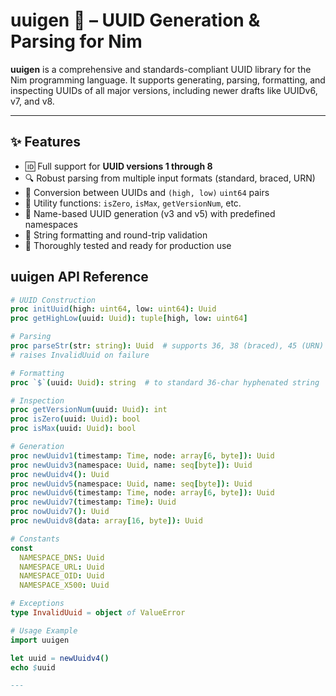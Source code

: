 # uuigen 🧬 – UUID Generation & Parsing for Nim

**uuigen** is a comprehensive and standards-compliant UUID library for the Nim programming language. It supports generating, parsing, formatting, and inspecting UUIDs of all major versions, including newer drafts like UUIDv6, v7, and v8.

---

## ✨ Features
- 🆔 Full support for **UUID versions 1 through 8**
- 🔍 Robust parsing from multiple input formats (standard, braced, URN)
- 🧾 Conversion between UUIDs and `(high, low)` `uint64` pairs
- 🧰 Utility functions: `isZero`, `isMax`, `getVersionNum`, etc.
- 🔐 Name-based UUID generation (v3 and v5) with predefined namespaces
- 🔄 String formatting and round-trip validation
- 🧪 Thoroughly tested and ready for production use

## uuigen API Reference

```nim
# UUID Construction
proc initUuid(high: uint64, low: uint64): Uuid
proc getHighLow(uuid: Uuid): tuple[high, low: uint64]

# Parsing
proc parseStr(str: string): Uuid  # supports 36, 38 (braced), 45 (URN) formats
# raises InvalidUuid on failure

# Formatting
proc `$`(uuid: Uuid): string  # to standard 36-char hyphenated string

# Inspection
proc getVersionNum(uuid: Uuid): int
proc isZero(uuid: Uuid): bool
proc isMax(uuid: Uuid): bool

# Generation
proc newUuidv1(timestamp: Time, node: array[6, byte]): Uuid
proc newUuidv3(namespace: Uuid, name: seq[byte]): Uuid
proc newUuidv4(): Uuid
proc newUuidv5(namespace: Uuid, name: seq[byte]): Uuid
proc newUuidv6(timestamp: Time, node: array[6, byte]): Uuid
proc newUuidv7(timestamp: Time): Uuid
proc nowUuidv7(): Uuid
proc newUuidv8(data: array[16, byte]): Uuid

# Constants
const
  NAMESPACE_DNS: Uuid
  NAMESPACE_URL: Uuid
  NAMESPACE_OID: Uuid
  NAMESPACE_X500: Uuid

# Exceptions
type InvalidUuid = object of ValueError

# Usage Example
import uuigen

let uuid = newUuidv4()
echo $uuid

---
